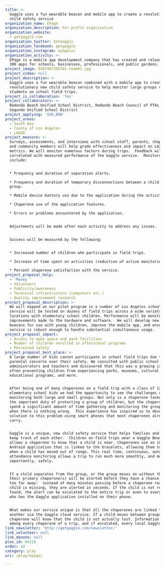 ```yaml
---
title: >-
  Gaggle uses a fun wearable beacon and mobile app to create a revolutionary new
  child safety service
organization_name: EPage
organization_description: For-profit organization
organization_website:
  - getgaggle.com
organization_twitter: GetGaggle
organization_facebook: getgaggle
organization_instagram: epageinc
organization_activity: >-
  EPage is a mobile app development company that has created and released over
  300 apps for schools, businesses, professionals, and public gardens.
project_image: 9587467355741-team91.jpg
project_video: null
project_description: >-
  Gaggle uses a fun wearable beacon combined with a mobile app to create a
  revolutionary new child safety service to help monitor large groups of
  students on school field trips.
project_is_collaboration: 'Yes'
project_collaborators: >-
  Redondo Beach Unified School District, Redondo Beach Council of PTAs, El
  Segundo Unified School District
project_applying: '$50,000'
project_areas:
  - South Bay
  - County of Los Angeles
  - LAUSD
project_measure: >-
  Surveys, assessments, and interviews with school staff, parents, chaperones,
  and community members will help grade effectiveness and impact on LA2050 play
  metrics. We will monitor numerous factors during trips.  Feedback will be
  correlated with measured performance of the Gaggle service.  Monitored factors
  include:


  * Frequency and duration of separation alerts.

  * Frequency and duration of temporary disconnections between a child and the
  group.

  * Mobile device battery use due to the application during the activity.

  * Chaperone use of the application features.

  * Errors or problems encountered by the application.


  Adjustments will be made after each activity to address any issues.  


  Success will be measured by the following:


  * Increased number of children who participate in field trips.

  * Increase of time spent on activities (reduction of active monitoring time).

  * Percent chaperone satisfaction with the service.
project_proposal_help:
  - 'Money '
  - Volunteers
  - Publicity/awareness
  - Technical infrastructure (computers etc.)
  - Quality improvement research
project_proposal_description: >-
  We will expand on our pilot program in a number of Los Angeles schools: the
  service will be tested on dozens of field trips across a wide variety of
  locations with elementary school children. Performance will be monitored and
  improvements made to the hardware and software.  We will develop new wearable
  beacons for use with young children, improve the mobile app, and ensure the
  service is robust enough to handle substantial simultaneous usage.
project_proposal_impact:
  - Access to open space and park facilities
  - Number of children enrolled in afterschool programs
  - Perceived safety
project_proposal_best_place: >-
  A large number of kids cannot participate in school field trips due to
  parental concerns over their safety. We consulted with public school
  administrators and teachers and discovered that this was a growing issue,
  often preventing children from experiencing parks, museums, cultural and
  educational programs, and more.


  After being one of many chaperones on a field trip with a class of 125
  elementary school kids we had the opportunity to see the challenges of
  monitoring both large and small groups. Not only is a chaperone tasked with
  the important duty of protecting a group of children, but the chaperone must
  spend a significant amount of time gathering and monitoring the group, even
  when there is nothing wrong.  This experience has inspired us to develop a
  solution to this problem using smart phones that most chaperones already
  carry.


  Gaggle is a unique, new child safety service that helps families and groups
  keep track of each other.  Children on field trips wear a Gaggle Beacon, which
  allows a chaperone to know that a child is near. Chaperones use an iOS or
  Android application that is linked to the bracelets, allowing them to know
  when a child has moved out of range. This real time, continuous, automated
  attendance monitoring allows a trip to run much more smoothly, and more
  importantly, safely.


  If a child separates from the group, or the group moves on without the child,
  their primary chaperone(s) will be alerted before they have a chance to wander
  too far away:  instead of many minutes passing before a chaperone realizes a
  child is missing, they are alerted in seconds. If the child is not readily
  found, the alert can be escalated to the entire trip or even to every person
  who has the Gaggle application installed on their phone.


  What makes our service unique is that all the chaperones are linked to one
  another via the Gaggle cloud service. If a child moves between groups, their
  chaperone will know that the child is not actually lost. Information is shared
  among every chaperone of a trip, and if escalated, every local Gaggle user.
link_newsletter: 'http://getgaggle.com/newsletter/'
link_volunteer: null
link_donate: null
plan_id: 84118
order: 14
category: play
uri: /play/epage/

---
```

